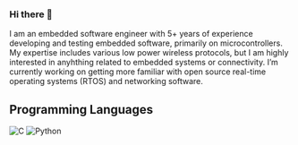 ### Hi there 👋

<!--
**dougwfoster/dougwfoster** is a ✨ _special_ ✨ repository because its `README.md` (this file) appears on your GitHub profile.
-->
I am an embedded software engineer with 5+ years of experience developing and testing embedded software, primarily on microcontrollers. My expertise includes various low power wireless protocols, but I am highly interested in anyhthing related to embedded systems or connectivity. I’m currently working on getting more familiar with open source real-time operating systems (RTOS) and networking software. 

## Programming Languages
![C](https://img.shields.io/badge/c-%2300599C.svg?style=for-the-badge&logo=c&logoColor=white) ![Python](https://img.shields.io/badge/python-3670A0?style=for-the-badge&logo=python&logoColor=ffdd54)
